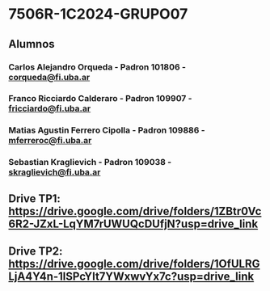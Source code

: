# 7506R-1C2024-GRUPO07
## Alumnos
### Carlos Alejandro Orqueda - Padron 101806 - corqueda@fi.uba.ar
### Franco Ricciardo Calderaro - Padron 109907 - fricciardo@fi.uba.ar
### Matias Agustin Ferrero Cipolla - Padron 109886 - mferreroc@fi.uba.ar
### Sebastian Kraglievich - Padron 109038 - skraglievich@fi.uba.ar
## Drive TP1: https://drive.google.com/drive/folders/1ZBtr0Vc6R2-JZxL-LqYM7rUWUQcDUfjN?usp=drive_link
## Drive TP2: https://drive.google.com/drive/folders/1OfULRGLjA4Y4n-1lSPcYIt7YWxwvYx7c?usp=drive_link
